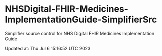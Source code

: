 # NHSDigital-FHIR-Medicines-ImplementationGuide-SimplifierSrc  
Simplifier source control for NHS Digital FHIR Medicines Implementation Guide  


Updated at: Thu Jul  6 15:16:52 UTC 2023
